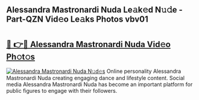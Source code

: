 ## Alessandra Mastronardi Nuda Le𝚊k𝚎d N𝚞𝚍e - Part-QZN Vid𝚎o Le𝚊ks Photos vbv01

# <h2><a href="http://fbbzfmu.evod.top/?m=Alessandra+Mastronardi+Nuda">🔗 👉🔴 Alessandra Mastronardi Nuda Vid𝚎o Ph𝚘t𝚘s</a></h2>

[![Alessandra Mastronardi Nuda N𝚞d𝚎s](https://i.imgur.com/8V9OHl7.gif)](http://fbbzfmu.evod.top/?m=Alessandra+Mastronardi+Nuda)
Online personality Alessandra Mastronardi Nuda creating engaging dance and lifestyle content. Social media Alessandra Mastronardi Nuda has become an important platform for public figures to engage with their followers. 

